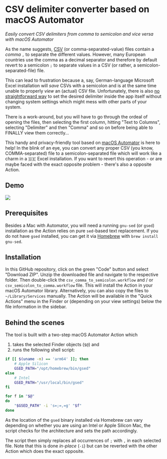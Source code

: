 # CSV delimiter converter based on macOS Automator
*Easily convert CSV delimiters from comma to semicolon and vice versa with macOS
Automator*

As the name suggests,
[CSV](https://en.wikipedia.org/wiki/Comma-separated_values#Standardization) (or
comma-separated-value) files contain a *comma* `,`  to separate the different
values. However, many European countries use the comma as a decimal separator
and therefore by default revert to a semicolon `;` to separate values in a CSV
(or rather, a semicolon-separated-file) file.

This can lead to frustration because a, say, German-language Microsoft Excel
installation will *save* CSVs with a semicolon and is at the same time unable to
properly *view* an (actual) CSV file. Unfortunately, there is also [no
straightforward way](https://superuser.com/a/988762) to set the desired
delimiter inside the app itself without changing system settings which might
mess with other parts of your system.

There is a work-around, but you will have to go through the ordeal of opening
the files, then selecting the first column, hitting "Text to Columns", selecting
"Delimiter" and then "Comma" and so on before being able to FINALLY view them
correctly...

This handy and privacy-friendly tool based on [macOS
Automator](https://support.apple.com/guide/automator/welcome/mac) is here to
help! In the blink of an eye, you can convert any proper CSV (you know,
COMMA-separated) file to a semicolon-separated file which will work like a charm
in a :de: Excel installation. If you want to revert this operation - or are
maybe faced with the exact opposite problem - there's also a opposite Action.

## Demo
![](delim-converter-demo.gif)

## Prerequisites
Besides a Mac with Automator, you will need a running `gnu-sed` (or `gsed`)
installation as the Action relies on pure `sed`-based text replacement. If you
do not have `gsed` installed, you can get it via
[Homebrew](https://formulae.brew.sh/formula/gnu-sed) with `brew install
gnu-sed`.

## Installation
In this GitHub repository, click on the green "Code" button and select "Download
ZIP". Unzip the downloaded file and navigate to the respective folder. Then
double-click the `csv_comma_to_semicolon.workflow` and / or
`csv_semicolon_to_comma.workflow` file. This will install the Action in your
macOS Automator library. Alternatively, you can also copy the files to
`~/Library/Services` manually. The Action will be available in the "Quick
Actions" menu in the Finder or (depending on your view settings) below the file
information in the sidebar.

## Behind the scenes
The tool is built with a two-step macOS Automator Action which
1. takes the selected Finder objects (`$@`) and
2. runs the following shell script:

```bash
if [[ $(uname -m) == 'arm64' ]]; then
	# Apple Silicon
    GSED_PATH="/opt/homebrew/bin/gsed"
else
	# Intel
    GSED_PATH="/usr/local/bin/gsed"
fi

for f in "$@"
do
	"$GSED_PATH" -i 's=;=,=g' "$f"
done
```

As the location of the `gsed` binary installed via Homebrew can vary depending
on whether you are using an Intel or Apple Silicon Mac, the script checks for
the architecture and sets the path accordingly.

The script then simply replaces all occurrences of `;` with `,` in each selected file. Note
that this is done *in-place* (`-i`) but can be reverted with the other Action
which does the exact opposite.
